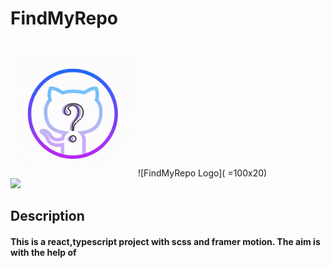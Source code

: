 # FindMyRepo 
<br/>
<img src="/images/Find3.gif" width="200" height="200" />
![FindMyRepo Logo]( =100x20)
<br/>
 <img src="https://img.shields.io/badge/react%20-%2320232a.svg?&style=for-the-badge&logo=react&logoColor=%2361DAFB"/>


## Description

#### This is a react,typescript project with scss and framer motion. The aim is with the help of
#### 

